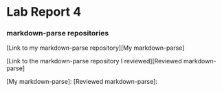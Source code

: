 # Lab Report 4

### markdown-parse repositories

[Link to my markdown-parse repository][My markdown-parse]

[Link to the markdown-parse repository I reviewed][Reviewed markdown-parse]


[My markdown-parse]: 
[Reviewed markdown-parse]: 
